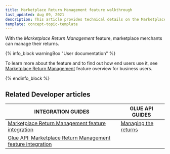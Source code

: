 ```yaml
---
title: Marketplace Return Management feature walkthrough
last_updated: Aug 09, 2021
description: This article provides technical details on the Marketplace Return Management feature.
template: concept-topic-template
---
```


With the *Marketplace Return Management* feature, marketplace merchants can manage their returns.

{% info_block warningBox "User documentation" %}

To learn more about the feature and to find out how end users use it, see [Marketplace Return Management](/docs/marketplace/user/features/{{page.version}}/marketplace-return-management-feature-overview.html) feature overview for business users.

{% endinfo_block %}

## Related Developer articles

| INTEGRATION GUIDES      | GLUE API GUIDES     |
| -------------------- | -------------- |
| [Marketplace Return Management feature integration](/docs/marketplace/dev/feature-integration-guides/{{page.version}}/marketplace-return-management-feature-integration.html) | [Managing the returns](/docs/marketplace/dev/glue-api-guides/{{page.version}}/managing-the-returns.html) |
| [Glue API: Marketplace Return Management feature integration](/docs/marketplace/dev/feature-integration-guides/{{page.version}}/glue/marketplace-return-management-feature-integration.html) |                                                              |
